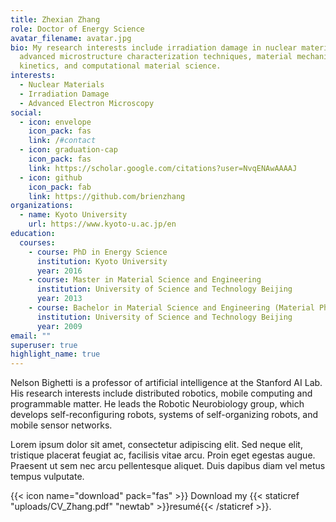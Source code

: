 ```yaml
---
title: Zhexian Zhang
role: Doctor of Energy Science
avatar_filename: avatar.jpg
bio: My research interests include irradiation damage in nuclear materials,
  advanced microstructure characterization techniques, material mechanics and
  kinetics, and computational material science.
interests:
  - Nuclear Materials
  - Irradiation Damage
  - Advanced Electron Microscopy
social:
  - icon: envelope
    icon_pack: fas
    link: /#contact
  - icon: graduation-cap
    icon_pack: fas
    link: https://scholar.google.com/citations?user=NvqENAwAAAAJ
  - icon: github
    icon_pack: fab
    link: https://github.com/brienzhang
organizations:
  - name: Kyoto University
    url: https://www.kyoto-u.ac.jp/en
education:
  courses:
    - course: PhD in Energy Science
      institution: Kyoto University
      year: 2016
    - course: Master in Material Science and Engineering
      institution: University of Science and Technology Beijing
      year: 2013
    - course: Bachelor in Material Science and Engineering (Material Physics)
      institution: University of Science and Technology Beijing
      year: 2009
email: ""
superuser: true
highlight_name: true
---
```

Nelson Bighetti is a professor of artificial intelligence at the Stanford AI Lab. His research interests include distributed robotics, mobile computing and programmable matter. He leads the Robotic Neurobiology group, which develops self-reconfiguring robots, systems of self-organizing robots, and mobile sensor networks.

Lorem ipsum dolor sit amet, consectetur adipiscing elit. Sed neque elit, tristique placerat feugiat ac, facilisis vitae arcu. Proin eget egestas augue. Praesent ut sem nec arcu pellentesque aliquet. Duis dapibus diam vel metus tempus vulputate.

{{< icon name="download" pack="fas" >}} Download my {{< staticref "uploads/CV_Zhang.pdf" "newtab" >}}resumé{{< /staticref >}}.